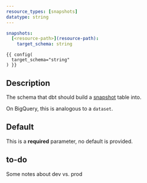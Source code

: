 ```yaml
---
resource_types: [snapshots]
datatype: string
---
```


<File name='dbt_project.yml'>

```yml
snapshots:
  [<resource-path>](resource-path):
    target_schema: string

```

</File>

<File name='snapshots/<filename>.sql'>

```jinja2
{{ config(
  target_schema="string"
) }}

```

</File>

## Description
The schema that dbt should build a [snapshot](snapshots) table into.

On BigQuery, this is analogous to a `dataset`.

## Default
This is a **required** parameter, no default is provided.

## to-do
Some notes about dev vs. prod

